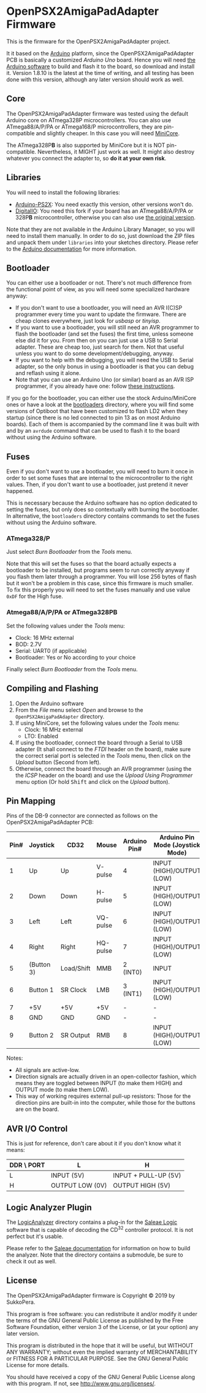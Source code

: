 # OpenPSX2AmigaPadAdapter Firmware

This is the firmware for the OpenPSX2AmigaPadAdapter project.

It it based on the [Arduino](https://www.arduino.cc) platform, since the OpenPSX2AmigaPadAdapter PCB is basically a customized *Arduino Uno* board. Hence you will need [the Arduino software](https://www.arduino.cc/en/Main/Software) to build and flash it to the board, so download and install it. Version 1.8.10 is the latest at the time of writing, and all testing has been done with this version, although any later version should work as well.

## Core
The OpenPSX2AmigaPadAdapter firmware was tested using the default Arduino core on ATmega328P microcontrollers. You can also use ATmega88/A/P/PA or ATmega168/P microcontrollers, they are pin-compatible and slightly cheaper. In this case you will need [MiniCore](https://github.com/MCUdude/MiniCore).

The ATmega328P**B** is also supported by MiniCore but it is NOT pin-compatible. Nevertheless, it MIGHT just work as well. It might also destroy whatever you connect the adapter to, so **do it at your own risk**.

## Libraries
You will need to install the following libraries:
- [Arduino-PS2X](https://github.com/SukkoPera/Arduino-PS2X): You need exactly this version, other versions won't do.
- [DigitalIO](https://github.com/SukkoPera/DigitalIO): You need this fork if your board has an ATmega88/A/P/PA or 328P**B** microcontroller, otherwise you can also use [the original version](https://github.com/greiman/DigitalIO).

Note that they are not available in the Arduino Library Manager, so you will need to install them manually. In order to do so, just download the ZIP files and unpack them under ```libraries``` into your sketches directory. Please refer to the [Arduino documentation](https://www.arduino.cc/en/Guide/Libraries#toc5) for more information.

## Bootloader
You can either use a bootloader or not. There's not much difference from the functional point of view, as you will need some specialized hardware anyway:
- If you don't want to use a bootloader, you will need an AVR I(C)SP programmer every time you want to update the firmware. There are cheap clones everywhere, just look for *usbasp* or *tinyisp*.
- If you want to use a bootloader, you will still need an AVR programmer to flash the bootloader (and set the fuses) the first time, unless someone else did it for you. From then on you can just use a USB to Serial adapter. These are cheap too, just search for them. Not that useful unless you want to do some development/debugging, anyway.
- If you want to help with the debugging, you will need the USB to Serial adapter, so the only bonus in using a bootloader is that you can debug and reflash using it alone.
- Note that you can use an Arduino Uno (or similar) board as an AVR ISP programmer, if you already have one: follow [these instructions](https://www.arduino.cc/en/Tutorial/ArduinoISP).

If you go for the bootloader, you can either use the stock Arduino/MiniCore ones or have a look at the [bootloaders](https://github.com/SukkoPera/OpenPSX2AmigaPadAdapter/tree/master/firmware/bootloaders) directory, where you will find some versions of Optiboot that have been customized to flash LD2 when they startup (since there is no led connected to pin 13 as on most Arduino boards). Each of them is accompanied by the command line it was built with and by an ```avrdude``` command that can be used to flash it to the board without using the Arduino software.

## Fuses
Even if you don't want to use a bootloader, you will need to burn it once in order to set some fuses that are internal to the microcontroller to the right values. Then, if you don't want to use a bootloader, just pretend it never happened.

This is necessary because the Arduino software has no option dedicated to setting the fuses, but only does so contextually with burning the bootloader. In alternative, the ```bootloaders``` directory contains commands to set the fuses without using the Arduino software.

### ATmega328/P
Just select *Burn Bootloader* from the *Tools* menu.

Note that this will set the fuses so that the board actually expects a bootloader to be installed, but programs seem to run correctly anyway if you flash them later through a programmer. You will lose 256 bytes of flash but it won't be a problem in this case, since this firmware is much smaller. To fix this properly you will need to set the fuses manually and use value ```0xDF``` for the High fuse.

### Atmega88/A/P/PA or ATmega328PB
Set the following values under the *Tools* menu:
- Clock: 16 MHz external
- BOD: 2.7V
- Serial: UART0 (if applicable)
- Bootloader: Yes or No according to your choice

Finally select *Burn Bootloader* from the *Tools* menu.

## Compiling and Flashing
1. Open the Arduino software
2. From the *File* menu select *Open* and browse to the ```OpenPSX2AmigaPadAdapter``` directory.
3. If using MiniCore, set the following values under the *Tools* menu:
   - Clock: 16 MHz external
   - LTO: Enabled
4. If using the bootloader, connect the board through a Serial to USB adapter (It shall connect to the *FTDI* header on the board), make sure the correct serial port is selected in the *Tools* menu, then click on the *Upload* button (Second from left).
5. Otherwise, connect the board through an AVR programmer (using the the *ICSP* header on the board) and use the *Upload Using Programmer* menu option (Or hold <kbd>Shift</kbd> and click on the *Upload* button).

## Pin Mapping
Pins of the DB-9 connector are connected as follows on the OpenPSX2AmigaPadAdapter PCB:

|Pin#|Joystick  |CD32       |Mouse      |Arduino Pin#|Arduino Pin Mode (Joystick Mode)|Arduino Pin Mode (CD32 Mode)|Arduino Pin Mode (Mouse Mode)|
|----|----------|-----------|-----------|------------|--------------------------------|----------------------------|-----------------------------|
|1   |Up        |Up         |V-pulse    |4           |INPUT (HIGH)/OUTPUT (LOW)       |INPUT (HIGH)/OUTPUT (LOW)   |OUTPUT                       |
|2   |Down      |Down       |H-pulse    |5           |INPUT (HIGH)/OUTPUT (LOW)       |INPUT (HIGH)/OUTPUT (LOW)   |OUTPUT                       |
|3   |Left      |Left       |VQ-pulse   |6           |INPUT (HIGH)/OUTPUT (LOW)       |INPUT (HIGH)/OUTPUT (LOW)   |OUTPUT                       |
|4   |Right     |Right      |HQ-pulse   |7           |INPUT (HIGH)/OUTPUT (LOW)       |INPUT (HIGH)/OUTPUT (LOW)   |OUTPUT                       |
|5   |(Button 3)|Load/Shift |MMB        |2 (INT0)    |INPUT                           |INPUT                       |INPUT                        |
|6   |Button 1  |SR Clock   |LMB        |3 (INT1)    |INPUT (HIGH)/OUTPUT (LOW)       |INPUT                       |INPUT (HIGH)/OUTPUT (LOW)    |
|7   |+5V       |+5V        |+5V        |-           |-                               |-                           |-                            |
|8   |GND       |GND        |GND        |-           |-                               |-                           |-                            |
|9   |Button 2  |SR Output  |RMB        |8           |INPUT (HIGH)/OUTPUT (LOW)       |OUTPUT                      |INPUT (HIGH)/OUTPUT (LOW)    |

Notes:
- All signals are active-low.
- Direction signals are actually driven in an open-collector fashion, which means they are toggled between INPUT (to make them HIGH) and OUTPUT mode (to make them LOW).
- This way of working requires external pull-up resistors: Those for the direction pins are built-in into the computer, while those for the buttons are on the board.

## AVR I/O Control
This is just for reference, don't care about it if you don't know what it means:

|DDR \ PORT| L              | H                   |
|----------|----------------|---------------------|
| L        | INPUT (5V)     | INPUT + PULL-UP (5V)|
| H        | OUTPUT LOW (0V)| OUTPUT HIGH (5V)    |

## Logic Analyzer Plugin
The [LogicAnalyzer](https://github.com/SukkoPera/OpenPSX2AmigaPadAdapter/tree/master/firmware/LogicAnalyzer) directory contains a plug-in for the [Saleae Logic](https://www.saleae.com/downloads/) software that is capable of decoding the CD<sup>32</sup> controller protocol. It is not perfect but it's usable.

Please refer to the [Saleae documentation](https://github.com/saleae/SampleAnalyzer/tree/master/docs) for information on how to build the analyzer. Note that the directory contains a submodule, be sure to check it out as well.

## License
The OpenPSX2AmigaPadAdapter firmware is Copyright &copy; 2019 by SukkoPera.

This program is free software: you can redistribute it and/or modify it under the terms of the GNU General Public License as published by the Free Software Foundation, either version 3 of the License, or (at your option) any later version.

This program is distributed in the hope that it will be useful, but WITHOUT ANY WARRANTY; without even the implied warranty of MERCHANTABILITY or FITNESS FOR A PARTICULAR PURPOSE.  See the GNU General Public License for more details.

You should have received a copy of the GNU General Public License along with this program. If not, see <http://www.gnu.org/licenses/>.
